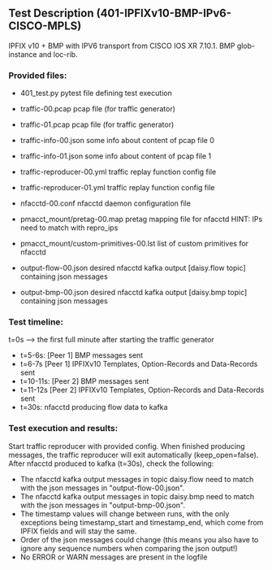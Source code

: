 ## Test Description (401-IPFIXv10-BMP-IPv6-CISCO-MPLS)

IPFIX v10 + BMP with IPV6 transport from CISCO IOS XR 7.10.1. BMP glob-instance and loc-rib.

### Provided files:

- 401_test.py                               pytest file defining test execution

- traffic-00.pcap                           pcap file (for traffic generator)
- traffic-01.pcap                           pcap file (for traffic generator)
- traffic-info-00.json                      some info about content of pcap file 0
- traffic-info-01.json                      some info about content of pcap file 1
- traffic-reproducer-00.yml                 traffic replay function config file
- traffic-reproducer-01.yml                 traffic replay function config file

- nfacctd-00.conf                           nfacctd daemon configuration file

- pmacct_mount/pretag-00.map                pretag mapping file for nfacctd              HINT: IPs need to match with repro_ips
- pmacct_mount/custom-primitives-00.lst     list of custom primitives for nfacctd

- output-flow-00.json                       desired nfacctd kafka output [daisy.flow topic] containing json messages
- output-bmp-00.json                        desired nfacctd kafka output [daisy.bmp topic] containing json messages

### Test timeline:

t=0s --> the first full minute after starting the traffic generator

- t=5-6s:     [Peer 1] BMP messages sent  
- t=6-7s      [Peer 1] IPFIXv10 Templates, Option-Records and Data-Records sent
- t=10-11s:   [Peer 2] BMP messages sent  
- t=11-12s    [Peer 2] IPFIXv10 Templates, Option-Records and Data-Records sent
- t=30s:      nfacctd producing flow data to kafka

### Test execution and results:

Start traffic reproducer with provided config. When finished producing messages, the traffic reproducer will exit automatically (keep_open=false). 
After nfacctd produced to kafka (t=30s), check the following:

- The nfacctd kafka output messages in topic daisy.flow need to match with the json messages in "output-flow-00.json".
- The nfacctd kafka output messages in topic daisy.bmp need to match with  the json messages in "output-bmp-00.json".
- The timestamp values will change between runs, with the only exceptions being timestamp_start and timestamp_end, which come from IPFIX fields and will stay the same.
- Order of the json messages could change (this means you also have to ignore any sequence numbers when comparing the json output!)
- No ERROR or WARN messages are present in the logfile
